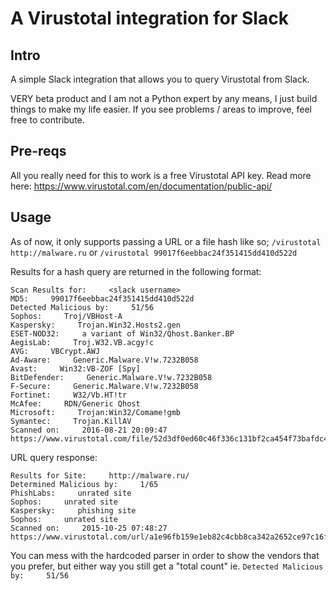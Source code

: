 # A Virustotal integration for Slack

## Intro
A simple Slack integration that allows you to query Virustotal from Slack.

VERY beta product and I am not a Python expert by any means, I just build things to make my life easier. If you see problems / areas to improve, feel free to contribute.

## Pre-reqs
All you really need for this to work is a free Virustotal API key. Read more here: https://www.virustotal.com/en/documentation/public-api/

## Usage
As of now, it only supports passing a URL or a file hash like so;
`/virustotal http://malware.ru` 
or 
`/virustotal 99017f6eebbac24f351415dd410d522d`

Results for a hash query are returned in the following format:
```
Scan Results for:     <slack username>
MD5:     99017f6eebbac24f351415dd410d522d
Detected Malicious by:     51/56
Sophos:     Troj/VBHost-A
Kaspersky:     Trojan.Win32.Hosts2.gen
ESET-NOD32:     a variant of Win32/Qhost.Banker.BP
AegisLab:     Troj.W32.VB.acgy!c
AVG:     VBCrypt.AWJ
Ad-Aware:     Generic.Malware.V!w.7232B058
Avast:     Win32:VB-ZOF [Spy]
BitDefender:     Generic.Malware.V!w.7232B058
F-Secure:     Generic.Malware.V!w.7232B058
Fortinet:     W32/Vb.HT!tr
McAfee:     RDN/Generic Qhost
Microsoft:     Trojan:Win32/Comame!gmb
Symantec:     Trojan.KillAV
Scanned on:     2016-08-21 20:09:47
https://www.virustotal.com/file/52d3df0ed60c46f336c131bf2ca454f73bafdc4b04dfa2aea80746f5ba9e6d1c/analysis/1471810187/
```
URL query response:
```
Results for Site:     http://malware.ru/
Determined Malicious by:     1/65
PhishLabs:     unrated site
Sophos:     unrated site
Kaspersky:     phishing site
Sophos:     unrated site
Scanned on:     2015-10-25 07:48:27
https://www.virustotal.com/url/a1e96fb159e1eb82c4cbb8ca342a2652ce97c16f8b214d792f9ca7262224240c/analysis/1445759307/
```


You can mess with the hardcoded parser in order to show the vendors that you prefer, but either way you still get a "total count" ie. `Detected Malicious by:     51/56`
